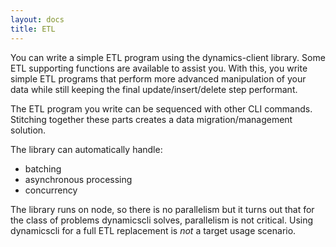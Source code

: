 ```yaml
---
layout: docs
title: ETL
---
```


You can write a simple ETL program using the dynamics-client library. Some ETL
supporting functions are available to assist you. With this, you write simple
ETL programs that perform more advanced manipulation of your data while still
keeping the final update/insert/delete step performant.

The ETL program you write can be sequenced with other CLI commands. Stitching
together these parts creates a data migration/management solution.

The library can automatically handle:

* batching
* asynchronous processing
* concurrency

The library runs on node, so there is no parallelism but it turns out that for
the class of problems dynamicscli solves, parallelism is not critical. Using
dynamicscli for a full ETL replacement is *not* a target usage scenario.

